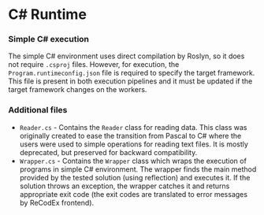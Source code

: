 # C# Runtime

### Simple C# execution

The simple C# environment uses direct compilation by Roslyn, so it does not require `.csproj` files. However, for execution, the `Program.runtimeconfig.json` file is required to specify the target framework. This file is present in both execution pipelines and it must be updated if the target framework changes on the workers.

### Additional files

- `Reader.cs` - Contains the `Reader` class for reading data. This class was originally created to ease the transition from Pascal to C# where the users were used to simple operations for reading text files. It is mostly deprecated, but preserved for backward compatibility.
- `Wrapper.cs` - Contains the `Wrapper` class which wraps the execution of programs in simple C# environment. The wrapper finds the main method provided by the tested solution (using reflection) and executes it. If the solution throws an exception, the wrapper catches it and returns appropriate exit code (the exit codes are translated to error messages by ReCodEx frontend).

